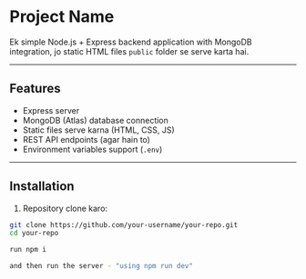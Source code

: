 # Project Name

Ek simple Node.js + Express backend application with MongoDB integration, jo static HTML files `public` folder se serve karta hai.

---

## Features

- Express server
- MongoDB (Atlas) database connection
- Static files serve karna (HTML, CSS, JS)
- REST API endpoints (agar hain to)
- Environment variables support (`.env`)

---

## Installation

1. Repository clone karo:

```bash
git clone https://github.com/your-username/your-repo.git
cd your-repo

run npm i

and then run the server - "using npm run dev"
